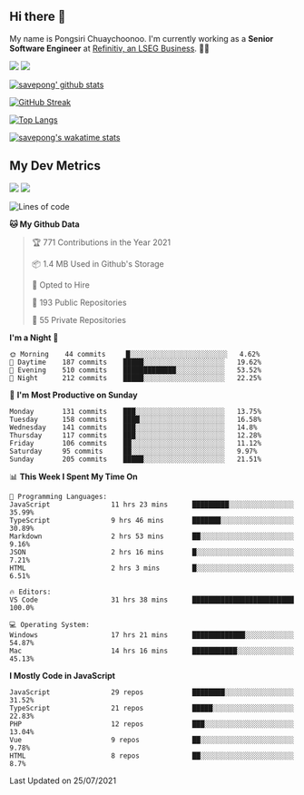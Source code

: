 ## Hi there 👋

My name is Pongsiri Chuaychoonoo. I'm currently working as a **Senior Software Engineer** at [Refinitiv, an LSEG Business](https://www.refinitiv.com). 👨‍💻

[<img src="https://img.shields.io/badge/savepong.com-%230077B5.svg?&style=for-the-badge&color=81e6d9" />](https://savepong.com)
[<img src="https://img.shields.io/badge/linkedin-%230077B5.svg?&style=for-the-badge&logo=linkedin&logoColor=white" />](https://www.linkedin.com/in/savepong)

[![savepong' github stats](https://github-readme-stats.vercel.app/api?username=savepong&show_icons=true&count_private=true&theme=gotham&hide_border=true&bg_color=00000000&text_color=768390FF)](https://savepong.com/posts/stats)

[![GitHub Streak](https://github-readme-streak-stats.herokuapp.com?user=savepong&theme=gotham&hide_border=true&background=00000000&dates=768390FF)](https://savepong.com/posts/stats)

[![Top Langs](https://github-readme-stats.vercel.app/api/top-langs/?username=savepong&layout=compact&langs_count=10&theme=gotham&hide_border=true&bg_color=00000000&text_color=768390FF)](https://savepong.com/posts/stats)

[![savepong's wakatime stats](https://github-readme-stats.vercel.app/api/wakatime?username=@savepong&layout=default&theme=gotham&hide_border=true&bg_color=00000000&text_color=768390FF)](https://savepong.com/posts/stats)

## My Dev Metrics

[![](https://komarev.com/ghpvc/?username=savepong&color=blue&label=Profile%20Views)](https://github.com/savepong)
[![](https://img.shields.io/github/followers/savepong?label=GitHub%20Followers)](https://github.com/savepong)

<!--START_SECTION:waka-->
![Lines of code](https://img.shields.io/badge/From%20Hello%20World%20I%27ve%20Written-8.7%20million%20lines%20of%20code-blue)

**🐱 My Github Data** 

> 🏆 771 Contributions in the Year 2021
 > 
> 📦 1.4 MB Used in Github's Storage 
 > 
> 💼 Opted to Hire
 > 
> 📜 193 Public Repositories 
 > 
> 🔑 55 Private Repositories  
 > 
**I'm a Night 🦉** 

```text
🌞 Morning    44 commits     █░░░░░░░░░░░░░░░░░░░░░░░░   4.62% 
🌆 Daytime    187 commits    █████░░░░░░░░░░░░░░░░░░░░   19.62% 
🌃 Evening    510 commits    █████████████░░░░░░░░░░░░   53.52% 
🌙 Night      212 commits    █████░░░░░░░░░░░░░░░░░░░░   22.25%

```
📅 **I'm Most Productive on Sunday** 

```text
Monday       131 commits    ███░░░░░░░░░░░░░░░░░░░░░░   13.75% 
Tuesday      158 commits    ████░░░░░░░░░░░░░░░░░░░░░   16.58% 
Wednesday    141 commits    ███░░░░░░░░░░░░░░░░░░░░░░   14.8% 
Thursday     117 commits    ███░░░░░░░░░░░░░░░░░░░░░░   12.28% 
Friday       106 commits    ██░░░░░░░░░░░░░░░░░░░░░░░   11.12% 
Saturday     95 commits     ██░░░░░░░░░░░░░░░░░░░░░░░   9.97% 
Sunday       205 commits    █████░░░░░░░░░░░░░░░░░░░░   21.51%

```


📊 **This Week I Spent My Time On** 

```text
💬 Programming Languages: 
JavaScript               11 hrs 23 mins      █████████░░░░░░░░░░░░░░░░   35.99% 
TypeScript               9 hrs 46 mins       ███████░░░░░░░░░░░░░░░░░░   30.89% 
Markdown                 2 hrs 53 mins       ██░░░░░░░░░░░░░░░░░░░░░░░   9.16% 
JSON                     2 hrs 16 mins       █░░░░░░░░░░░░░░░░░░░░░░░░   7.21% 
HTML                     2 hrs 3 mins        █░░░░░░░░░░░░░░░░░░░░░░░░   6.51%

🔥 Editors: 
VS Code                  31 hrs 38 mins      █████████████████████████   100.0%

💻 Operating System: 
Windows                  17 hrs 21 mins      █████████████░░░░░░░░░░░░   54.87% 
Mac                      14 hrs 16 mins      ███████████░░░░░░░░░░░░░░   45.13%

```

**I Mostly Code in JavaScript** 

```text
JavaScript               29 repos            ████████░░░░░░░░░░░░░░░░░   31.52% 
TypeScript               21 repos            █████░░░░░░░░░░░░░░░░░░░░   22.83% 
PHP                      12 repos            ███░░░░░░░░░░░░░░░░░░░░░░   13.04% 
Vue                      9 repos             ██░░░░░░░░░░░░░░░░░░░░░░░   9.78% 
HTML                     8 repos             ██░░░░░░░░░░░░░░░░░░░░░░░   8.7%

```



 Last Updated on 25/07/2021
<!--END_SECTION:waka-->

<!--
**savepong/savepong** is a ✨ _special_ ✨ repository because its `README.md` (this file) appears on your GitHub profile.

Here are some ideas to get you started:

- 🔭 I’m currently working on WebComponents and TypeScript.
- 🌱 I’m currently learning ...
- 👯 I’m looking to collaborate on ...
- 🤔 I’m looking for help with ...
- 💬 Ask me about ...
- 📫 How to reach me: ...
- 😄 Pronouns: ...
- ⚡ Fun fact: ...
-->
